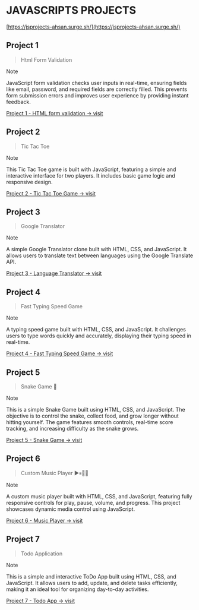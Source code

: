 # JAVASCRIPTS PROJECTS

[https://jsprojects-ahsan.surge.sh/](https://jsprojects-ahsan.surge.sh/)


## Project 1
> Html Form Validation

> [!NOTE]
> JavaScript form validation checks user inputs in real-time, ensuring fields like email, password, and required fields are correctly filled. This prevents form submission errors and improves user experience by providing instant feedback.

[Project 1 - HTML form validation -> visit](https://1jsproject-ahsan.surge.sh/)


## Project 2
> Tic Tac Toe

> [!NOTE]
> This Tic Tac Toe game is built with JavaScript, featuring a simple and interactive interface for two players. It includes basic game logic and responsive design.

[Project 2 - Tic Tac Toe Game  -> visit](https://2jsproject-ahsan.surge.sh/)

## Project 3
> Google Translator

> [!NOTE]
> A simple Google Translator clone built with HTML, CSS, and JavaScript. It allows users to translate text between languages using the Google Translate API.

[Project 3 - Language Translator  -> visit](https://3jsproject-ahsan.surge.sh/)


## Project 4
> Fast Typing Speed Game

> [!NOTE]
> A typing speed game built with HTML, CSS, and JavaScript. It challenges users to type words quickly and accurately, displaying their typing speed in real-time.

[Project 4 - Fast Typing Speed Game  -> visit](https://4jsproject-ahsan.surge.sh/)


## Project 5
> Snake Game 🐍

> [!NOTE]
> This is a simple Snake Game built using HTML, CSS, and JavaScript. The objective is to control the snake, collect food, and grow longer without hitting yourself. The game features smooth controls, real-time score tracking, and increasing difficulty as the snake grows.

[Project 5 - Snake Game  -> visit](https://5jsproject-ahsan.surge.sh/)


## Project 6
> Custom Music Player ▶⏸🎵🎶

> [!NOTE]
> A custom music player built with HTML, CSS, and JavaScript, featuring fully responsive controls for play, pause, volume, and progress. This project showcases dynamic media control using JavaScript.

[Project 6 - Music Player  -> visit](https://6jsproject-ahsan.surge.sh/)


## Project 7
> Todo Application

> [!NOTE]
> This is a simple and interactive ToDo App built using HTML, CSS, and JavaScript. It allows users to add, update, and delete tasks efficiently, making it an ideal tool for organizing day-to-day activities.

[Project 7 - Todo App -> visit](https://7jsproject-ahsan.surge.sh/)